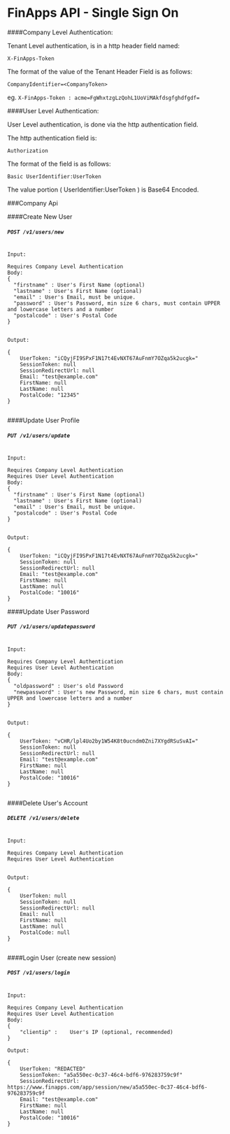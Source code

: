 FinApps API - Single Sign On
===========================

####Company Level Authentication:


Tenant Level authentication, is in a http header field named:

``X-FinApps-Token``

The format of the value of the Tenant Header Field is as follows:

``CompanyIdentifier=<CompanyToken>``

eg. ``X-FinApps-Token : acme=FgWhxtzgLzQohL1UoViMAkfdsgfghdfgdf=``


####User Level Authentication:

User Level authentication, is done via the http authentication field.

The http authentication field is:

 ``Authorization``

The format of the field is as follows:

``Basic UserIdentifier:UserToken``

The value portion ( UserIdentifier:UserToken ) is Base64 Encoded.



###Company Api 


####Create New User
##### `POST /v1/users/new` 
```

Input:

Requires Company Level Authentication
Body:
{
  "firstname" :	User's First Name (optional)
  "lastname" : User's First Name (optional)
  "email" : User's Email, must be unique.
  "password" : User's Password, min size 6 chars, must contain UPPER and lowercase letters and a number
  "postalcode" : User's Postal Code
}

 
Output:

{
    UserToken: "iCQyjFI9SPxF1N17t4EvNXT67AuFnmY7OZqa5k2ucgk="
    SessionToken: null
    SessionRedirectUrl: null
    Email: "test@example.com"
    FirstName: null
    LastName: null
    PostalCode: "12345"
}


```

####Update User Profile
##### `PUT /v1/users/update` 
```

Input:

Requires Company Level Authentication
Requires User Level Authentication
Body:
{
  "firstname" :	User's First Name (optional)
  "lastname" : User's First Name (optional)
  "email" : User's Email, must be unique.
  "postalcode" : User's Postal Code
}

 
Output:

{
    UserToken: "iCQyjFI9SPxF1N17t4EvNXT67AuFnmY7OZqa5k2ucgk="
    SessionToken: null
    SessionRedirectUrl: null
    Email: "test@example.com"
    FirstName: null
    LastName: null
    PostalCode: "10016"
}

```

####Update User Password
##### `PUT /v1/users/updatepassword` 
```

Input:

Requires Company Level Authentication
Requires User Level Authentication
Body:
{
  "oldpassword" : User's old Password
  "newpassword" : User's new Password, min size 6 chars, must contain UPPER and lowercase letters and a number
}

 
Output:

{
    UserToken: "vCHR/lpl4Uo2by1W54K8t0ucndm0Zni7XYgdRSuSvAI="
    SessionToken: null
    SessionRedirectUrl: null
    Email: "test@example.com"
    FirstName: null
    LastName: null
    PostalCode: "10016"
}


```

####Delete User's Account
##### `DELETE /v1/users/delete` 
```

Input:

Requires Company Level Authentication
Requires User Level Authentication

 
Output:

{
    UserToken: null
    SessionToken: null
    SessionRedirectUrl: null
    Email: null
    FirstName: null
    LastName: null
    PostalCode: null
}


```

####Login User (create new session)
##### `POST /v1/users/login` 
```

Input:

Requires Company Level Authentication
Requires User Level Authentication
Body:
{
    "clientip" :	User's IP (optional, recommended)
}
 
Output:

{
    UserToken: "REDACTED"
    SessionToken: "a5a550ec-0c37-46c4-bdf6-976283759c9f"
    SessionRedirectUrl: https://www.finapps.com/app/session/new/a5a550ec-0c37-46c4-bdf6-976283759c9f
    Email: "test@example.com"
    FirstName: null
    LastName: null
    PostalCode: "10016"
}


```

